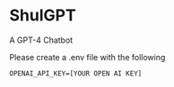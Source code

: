 # ShulGPT
A GPT-4 Chatbot

Please create a .env file with the following
```
OPENAI_API_KEY=[YOUR OPEN AI KEY]
```